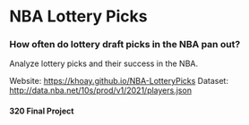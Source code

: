 # NBA Lottery Picks 
### How often do lottery draft picks in the NBA pan out?
Analyze lottery picks and their success in the NBA.


Website: https://khoay.github.io/NBA-LotteryPicks
Dataset: http://data.nba.net/10s/prod/v1/2021/players.json
#### 320 Final Project
